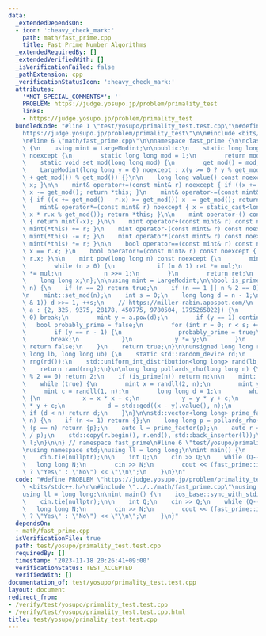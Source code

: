 ```yaml
---
data:
  _extendedDependsOn:
  - icon: ':heavy_check_mark:'
    path: math/fast_prime.cpp
    title: Fast Prime Number Algorithms
  _extendedRequiredBy: []
  _extendedVerifiedWith: []
  _isVerificationFailed: false
  _pathExtension: cpp
  _verificationStatusIcon: ':heavy_check_mark:'
  attributes:
    '*NOT_SPECIAL_COMMENTS*': ''
    PROBLEM: https://judge.yosupo.jp/problem/primality_test
    links:
    - https://judge.yosupo.jp/problem/primality_test
  bundledCode: "#line 1 \"test/yosupo/primality_test.test.cpp\"\n#define PROBLEM \"\
    https://judge.yosupo.jp/problem/primality_test\"\n\n#include <bits/stdc++.h>\n\
    \n#line 6 \"math/fast_prime.cpp\"\n\nnamespace fast_prime {\n\nclass LargeModint\
    \ {\n    using mint = LargeModint;\n\npublic:\n    static long long& get_mod()\
    \ noexcept {\n        static long long mod = 1;\n        return mod;\n    }\n\n\
    \    static void set_mod(long long mod) {\n        get_mod() = mod;\n    }\n\n\
    \    LargeModint(long long y = 0) noexcept : x(y >= 0 ? y % get_mod() : (y % get_mod()\
    \ + get_mod()) % get_mod()) {}\n\n    long long value() const noexcept { return\
    \ x; }\n\n    mint& operator+=(const mint& r) noexcept { if ((x += r.x) >= get_mod())\
    \ x -= get_mod(); return *this; }\n    mint& operator-=(const mint& r) noexcept\
    \ { if ((x += get_mod() - r.x) >= get_mod()) x -= get_mod(); return *this; }\n\
    \    mint& operator*=(const mint& r) noexcept { x = static_cast<long long>((__int128_t)\
    \ x * r.x % get_mod()); return *this; }\n\n    mint operator-() const noexcept\
    \ { return mint(-x); }\n\n    mint operator+(const mint& r) const noexcept { return\
    \ mint(*this) += r; }\n    mint operator-(const mint& r) const noexcept { return\
    \ mint(*this) -= r; }\n    mint operator*(const mint& r) const noexcept { return\
    \ mint(*this) *= r; }\n\n    bool operator==(const mint& r) const noexcept { return\
    \ x == r.x; }\n    bool operator!=(const mint& r) const noexcept { return x !=\
    \ r.x; }\n\n    mint pow(long long n) const noexcept {\n        mint ret(1), mul(x);\n\
    \        while (n > 0) {\n            if (n & 1) ret *= mul;\n            mul\
    \ *= mul;\n            n >>= 1;\n        }\n        return ret;\n    }\n\nprivate:\n\
    \    long long x;\n};\n\nusing mint = LargeModint;\n\nbool is_prime(long long\
    \ n) {\n    if (n == 2) return true;\n    if (n == 1 || n % 2 == 0) return false;\n\
    \n    mint::set_mod(n);\n    int s = 0;\n    long long d = n - 1;\n    while (!(d\
    \ & 1)) d >>= 1, ++s;\n    // https://miller-rabin.appspot.com/\n    for (mint\
    \ a : {2, 325, 9375, 28178, 450775, 9780504, 1795265022}) {\n        if (a ==\
    \ 0) break;\n        mint y = a.pow(d);\n        if (y == 1) continue;\n     \
    \   bool probably_prime = false;\n        for (int r = 0; r < s; ++r) {\n    \
    \        if (y == n - 1) {\n                probably_prime = true;\n         \
    \       break;\n            }\n            y *= y;\n        }\n        if (!probably_prime)\
    \ return false;\n    }\n    return true;\n}\n\nunsigned long long randll(long\
    \ long lb, long long ub) {\n    static std::random_device rd;\n    static std::mt19937_64\
    \ rng(rd());\n    std::uniform_int_distribution<long long> rand(lb, ub - 1);\n\
    \    return rand(rng);\n}\n\nlong long pollards_rho(long long n) {\n    if (n\
    \ % 2 == 0) return 2;\n    if (is_prime(n)) return n;\n\n    mint::set_mod(n);\n\
    \    while (true) {\n        mint x = randll(2, n);\n        mint y = x;\n   \
    \     mint c = randll(1, n);\n        long long d = 1;\n        while (d == 1)\
    \ {\n            x = x * x + c;\n            y = y * y + c;\n            y = y\
    \ * y + c;\n            d = std::gcd((x - y).value(), n);\n        }\n       \
    \ if (d < n) return d;\n    }\n}\n\nstd::vector<long long> prime_factor(long long\
    \ n) {\n    if (n <= 1) return {};\n    long long p = pollards_rho(n);\n    if\
    \ (p == n) return {p};\n    auto l = prime_factor(p);\n    auto r = prime_factor(n\
    \ / p);\n    std::copy(r.begin(), r.end(), std::back_inserter(l));\n    return\
    \ l;\n}\n\n} // namespace fast_prime\n#line 6 \"test/yosupo/primality_test.test.cpp\"\
    \nusing namespace std;\nusing ll = long long;\n\nint main() {\n    ios_base::sync_with_stdio(false);\n\
    \    cin.tie(nullptr);\n\n    int Q;\n    cin >> Q;\n    while (Q--) {\n     \
    \   long long N;\n        cin >> N;\n        cout << (fast_prime::is_prime(N)\
    \ ? \"Yes\" : \"No\") << \"\\n\";\n    }\n}\n"
  code: "#define PROBLEM \"https://judge.yosupo.jp/problem/primality_test\"\n\n#include\
    \ <bits/stdc++.h>\n\n#include \"../../math/fast_prime.cpp\"\nusing namespace std;\n\
    using ll = long long;\n\nint main() {\n    ios_base::sync_with_stdio(false);\n\
    \    cin.tie(nullptr);\n\n    int Q;\n    cin >> Q;\n    while (Q--) {\n     \
    \   long long N;\n        cin >> N;\n        cout << (fast_prime::is_prime(N)\
    \ ? \"Yes\" : \"No\") << \"\\n\";\n    }\n}"
  dependsOn:
  - math/fast_prime.cpp
  isVerificationFile: true
  path: test/yosupo/primality_test.test.cpp
  requiredBy: []
  timestamp: '2023-11-18 20:26:41+09:00'
  verificationStatus: TEST_ACCEPTED
  verifiedWith: []
documentation_of: test/yosupo/primality_test.test.cpp
layout: document
redirect_from:
- /verify/test/yosupo/primality_test.test.cpp
- /verify/test/yosupo/primality_test.test.cpp.html
title: test/yosupo/primality_test.test.cpp
---
```

